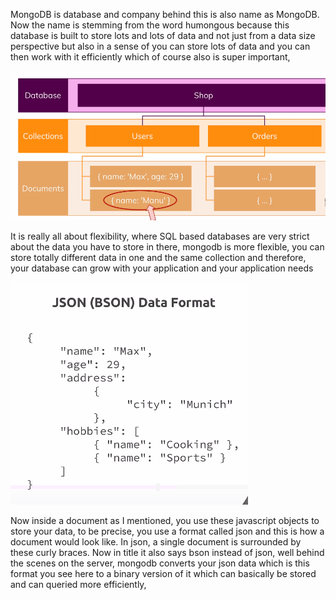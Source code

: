 MongoDB is database and company behind this is also name as MongoDB. Now the name is stemming from the word humongous because this database is built to store lots and lots of data and not just from a
data size perspective but also in a sense of you can store lots of
data and you can then work with it efficiently which of course also is super important,

![](./screenshots/01_intro/2022-06-25-17-44-34.png)

It is really all about flexibility, where SQL based databases are very strict about the data you
have to store in there, mongodb is more flexible,
you can store totally different data in one and the same collection and therefore, your database can
grow with your application and your application needs

![](./screenshots/01_intro/2022-06-25-17-49-32.png)

Now inside a document as I mentioned, you use these javascript objects to store your data, to be precise, you use a format called json and this is how a document would look like. In json, a
single document is surrounded by these curly braces.
Now in title it also says bson instead of json,
well behind the scenes on the server, mongodb converts your json data which is this format you
see here to a binary version of it which can basically be stored and can queried more efficiently,